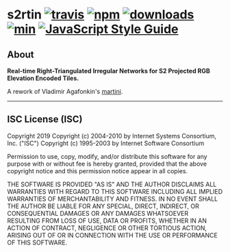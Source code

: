 # s2rtin [![travis][travis-image]][travis-url] [![npm][npm-image]][npm-url] [![downloads][downloads-image]][downloads-url] [![min](https://badgen.net/bundlephobia/min/s2rtin)](https://bundlephobia.com/result?p=s2rtin) [![JavaScript Style Guide](https://img.shields.io/badge/code_style-standard-brightgreen.svg)](https://standardjs.com)

[travis-image]: https://travis-ci.org/regia-corporation/s2rtin.svg?branch=master
[travis-url]: https://travis-ci.org/regia-corporation/s2rtin
[npm-image]: https://img.shields.io/npm/v/s2rtin.svg
[npm-url]: https://npmjs.org/package/s2rtin
[downloads-image]: https://img.shields.io/npm/dm/s2rtin.svg
[downloads-url]: https://www.npmjs.com/package/s2rtin

## About

**Real-time Right-Triangulated Irregular Networks for S2 Projected RGB Elevation Encoded Tiles.**

A rework of Vladimir Agafonkin's [martini](https://github.com/mapbox/martini).



---

## ISC License (ISC)

Copyright 2019 <S2>
Copyright (c) 2004-2010 by Internet Systems Consortium, Inc. ("ISC")
Copyright (c) 1995-2003 by Internet Software Consortium

Permission to use, copy, modify, and/or distribute this software for any purpose with or without fee is hereby granted, provided that the above copyright notice and this permission notice appear in all copies.

THE SOFTWARE IS PROVIDED "AS IS" AND THE AUTHOR DISCLAIMS ALL WARRANTIES WITH REGARD TO THIS SOFTWARE INCLUDING ALL IMPLIED WARRANTIES OF MERCHANTABILITY AND FITNESS. IN NO EVENT SHALL THE AUTHOR BE LIABLE FOR ANY SPECIAL, DIRECT, INDIRECT, OR CONSEQUENTIAL DAMAGES OR ANY DAMAGES WHATSOEVER RESULTING FROM LOSS OF USE, DATA OR PROFITS, WHETHER IN AN ACTION OF CONTRACT, NEGLIGENCE OR OTHER TORTIOUS ACTION, ARISING OUT OF OR IN CONNECTION WITH THE USE OR PERFORMANCE OF THIS SOFTWARE.
